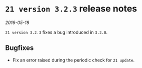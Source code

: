 # `21 version 3.2.3` release notes

*2016-05-18*

`21 version 3.2.3` fixes a bug introduced in `3.2.0`.

## Bugfixes

- Fix an error raised during the periodic check for `21 update`.
